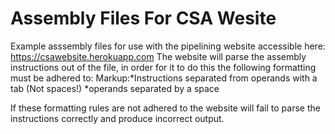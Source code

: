 # Assembly Files For CSA Wesite
Example asssembly files for use with the pipelining website accessible here: https://csawebsite.herokuapp.com
The website will parse the assembly instructions out of the file, in order for it to do this the following formatting must be adhered to:
Markup:*Instructions separated from operands with a tab (Not spaces!)
*operands separated by a space

If these formatting rules are not adhered to the website will fail to parse the instructions correctly and produce incorrect output.
